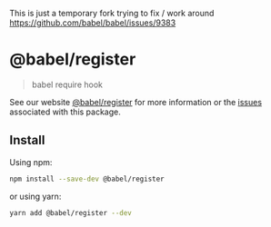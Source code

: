 This is just a temporary fork trying to fix / work around
https://github.com/babel/babel/issues/9383

# @babel/register

> babel require hook

See our website [@babel/register](https://babeljs.io/docs/en/next/babel-register.html) for more information or the [issues](https://github.com/babel/babel/issues?utf8=%E2%9C%93&q=is%3Aissue+label%3A%22pkg%3A%20register%22+is%3Aopen) associated with this package.

## Install

Using npm:

```sh
npm install --save-dev @babel/register
```

or using yarn:

```sh
yarn add @babel/register --dev
```
